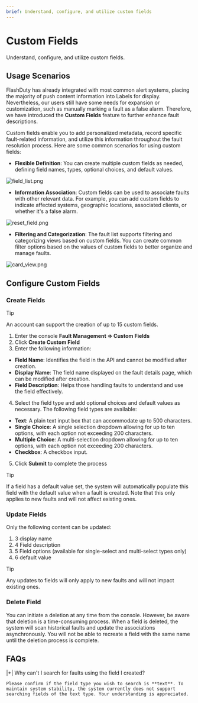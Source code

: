 ```yaml
---
brief: Understand, configure, and utilize custom fields
---
```


# Custom Fields

Understand, configure, and utilize custom fields.

## Usage Scenarios

FlashDuty has already integrated with most common alert systems, placing the majority of push content information into Labels for display. Nevertheless, our users still have some needs for expansion or customization, such as manually marking a fault as a false alarm. Therefore, we have introduced the **Custom Fields** feature to further enhance fault descriptions.

Custom fields enable you to add personalized metadata, record specific fault-related information, and utilize this information throughout the fault resolution process. Here are some common scenarios for using custom fields:

- **Flexible Definition**: You can create multiple custom fields as needed, defining field names, types, optional choices, and default values.

![field_list.png](https://fcdoc.github.io/img/cvylIK7Sjff1ob1ZMisQH_yeUeEviyzie3RiMU2b59c.avif)

- **Information Association**: Custom fields can be used to associate faults with other relevant data. For example, you can add custom fields to indicate affected systems, geographic locations, associated clients, or whether it's a false alarm.

![reset_field.png](https://fcdoc.github.io/img/4TczIamyUJycZfUIZWU_fTAAROBC3p7o1e96Ejcku9I.avif)

- **Filtering and Categorization**: The fault list supports filtering and categorizing views based on custom fields. You can create common filter options based on the values of custom fields to better organize and manage faults.

![card_view.png](https://fcdoc.github.io/img/qgzMUmesZeZzn3VDyYPdiwAcNxkJzd7czJX92cR_np8.avif)

## Configure Custom Fields

### Create Fields

> [!TIP]
> An account can support the creation of up to 15 custom fields.

1. Enter the console **Fault Management => Custom Fields**
2. Click **Create Custom Field**
3. Enter the following information:

- **Field Name**: Identifies the field in the API and cannot be modified after creation.
- **Display Name**: The field name displayed on the fault details page, which can be modified after creation.
- **Field Description**: Helps those handling faults to understand and use the field effectively.

4. Select the field type and add optional choices and default values as necessary. The following field types are available:

- **Text**: A plain text input box that can accommodate up to 500 characters.
- **Single Choice**: A single selection dropdown allowing for up to ten options, with each option not exceeding 200 characters.
- **Multiple Choice**: A multi-selection dropdown allowing for up to ten options, with each option not exceeding 200 characters.
- **Checkbox**: A checkbox input.

5. Click **Submit** to complete the process

> [!TIP]
> If a field has a default value set, the system will automatically populate this field with the default value when a fault is created. Note that this only applies to new faults and will not affect existing ones.

### Update Fields

Only the following content can be updated:

1. 3	display name
2. 4	Field description
3. 5	Field options (available for single-select and multi-select types only)
4. 6	default value

> [!TIP]
> Any updates to fields will only apply to new faults and will not impact existing ones.

### Delete Field

You can initiate a deletion at any time from the console. However, be aware that deletion is a time-consuming process. When a field is deleted, the system will scan historical faults and update the associations asynchronously. You will not be able to recreate a field with the same name until the deletion process is complete.

## FAQs

|+| Why can't I search for faults using the field I created?

    Please confirm if the field type you wish to search is **text**. To maintain system stability, the system currently does not support searching fields of the text type. Your understanding is appreciated.